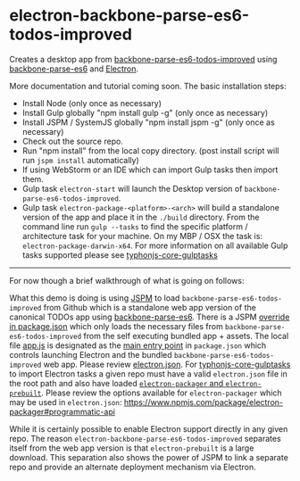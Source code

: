# electron-backbone-parse-es6-todos-improved
Creates a desktop app from [backbone-parse-es6-todos-improved](https://github.com/typhonjs-demos/backbone-parse-es6-todos-improved) using [backbone-parse-es6](https://github.com/typhonjs-parse/backbone-parse-es6) and [Electron](http://electron.atom.io/).

More documentation and tutorial coming soon. The basic installation steps:

- Install Node (only once as necessary)
- Install Gulp globally "npm install gulp -g" (only once as necessary)
- Install JSPM / SystemJS globally "npm install jspm -g" (only once as necessary)
- Check out the source repo.
- Run "npm install" from the local copy directory. (post install script will run `jspm install` automatically)
- If using WebStorm or an IDE which can import Gulp tasks then import them. 
- Gulp task `electron-start` will launch the Desktop version of `backbone-parse-es6-todos-improved`. 
- Gulp task `electron-package-<platform>-<arch>` will build a standalone version of the app and place it in the `./build` directory. From the command line run `gulp --tasks` to find the specific platform / architecture task for your machine. On my MBP / OSX the task is: `electron-package-darwin-x64`. For more information on all available Gulp tasks supported please see [typhonjs-core-gulptasks](https://www.npmjs.com/package/typhonjs-core-gulptasks)

--------

For now though a brief walkthrough of what is going on follows:

What this demo is doing is using [JSPM](http://jspm.io/) to load `backbone-parse-es6-todos-improved` from Github which is a standalone web app version of the canonical TODOs app using [backbone-parse-es6](https://github.com/typhonjs-parse/backbone-parse-es6). There is a JSPM [override in package.json](https://github.com/typhonjs-demos/electron-backbone-parse-es6-todos-improved/blob/master/package.json#L20-L32) which only loads the necessary files from `backbone-parse-es6-todos-improved` from the self executing bundled app + assets. The local file [app.js](https://github.com/typhonjs-demos/electron-backbone-parse-es6-todos-improved/blob/master/app.js) is designated as the [main entry point](https://github.com/typhonjs-demos/electron-backbone-parse-es6-todos-improved/blob/master/package.json#L41) in `package.json` which controls launching Electron and the bundled `backbone-parse-es6-todos-improved` web app. Please review [electron.json](https://github.com/typhonjs-demos/electron-backbone-parse-es6-todos-improved/blob/master/electron.json). For [typhonjs-core-gulptasks](https://www.npmjs.com/package/typhonjs-core-gulptasks) to import Electron tasks a given repo must have a valid `electron.json` file in the root path and also have loaded [`electron-packager` and `electron-prebuilt`](https://github.com/typhonjs-demos/electron-backbone-parse-es6-todos-improved/blob/master/package.json#L35-L36). Please review the options available for `electron-packager` which may be used in `electron.json`: https://www.npmjs.com/package/electron-packager#programmatic-api

While it is certainly possible to enable Electron support directly in any given repo. The reason `electron-backbone-parse-es6-todos-improved` separates itself from the web app version is that `electron-prebuilt` is a large download. This separation also shows the power of JSPM to link a separate repo and provide an alternate deployment mechanism via Electron. 
